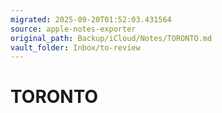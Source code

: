 ```yaml
---
migrated: 2025-09-20T01:52:03.431564
source: apple-notes-exporter
original_path: Backup/iCloud/Notes/TORONTO.md
vault_folder: Inbox/to-review
---
```

# TORONTO



